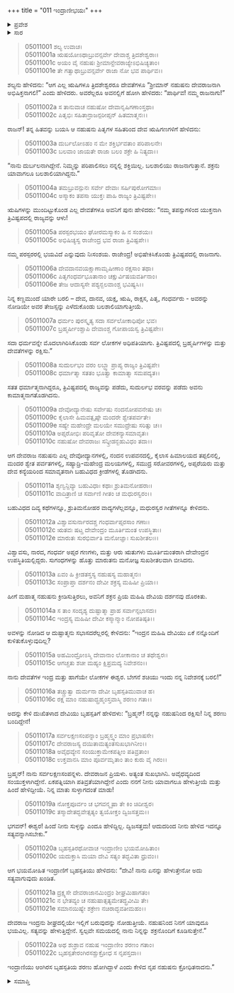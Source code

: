 +++
title = "011 ಇಂದ್ರಾಣೀಭಯಃ"
+++

<details><summary>ಪ್ರವೇಶ</summary>


।।   ಓಂ ಓಂ ನಮೋ ನಾರಾಯಣಾಯ।।   ಶ್ರೀ ವೇದವ್ಯಾಸಾಯ ನಮಃ ।।

ಶ್ರೀ ಕೃಷ್ಣದ್ವೈಪಾಯನ ವೇದವ್ಯಾಸ ವಿರಚಿತ  

**ಶ್ರೀ ಮಹಾಭಾರತ**

**ಉದ್ಯೋಗ ಪರ್ವ**

**ಉದ್ಯೋಗ ಪರ್ವ**

**ಅಧ್ಯಾಯ 11**


</details>


<details><summary>ಸಾರ</summary>

ನಹುಷನನ್ನು ದೇವರಾಜನನ್ನಾಗಿ ಅಭಿಷೇಕಿಸಿದುದು ಮತ್ತು “ನಿನ್ನ ಕಣ್ಣಮುಂದೆ ಯಾರೇ ಬರಲಿ – ದೇವ, ದಾನವ, ಯಕ್ಷ, ಋಷಿ, ರಾಕ್ಷಸ, ಪಿತೃ, ಗಂಧರ್ವರು - ಅವರನ್ನು ನೋಡಿಯೇ ಅವರ ತೇಜಸ್ಸನ್ನು ಎಳೆದುಕೊಂಡು ಬಲಶಾಲಿಯಾಗುತ್ತೀಯೆ” ಎಂದು ನಹುಷನಿಗೆ ವರವನ್ನಿತ್ತುದು (1-7). ವರದಿಂದ ಮತ್ತನಾದ ನಹುಷನು ಇಂದ್ರಾಣಿ ಶಚಿಯನ್ನು ಬಯಸಿದುದು (8-15). ಶರಣು ಬಂದ ಶಚಿಗೆ ಅಭಯವನ್ನು ನೀಡಿ ಬೃಹಸ್ಪತಿಯು ನಹುಷನನ್ನು ಇನ್ನೂ ಕೆರಳಿಸಿದುದು (16-22).

</details>


> 05011001 ಶಲ್ಯ ಉವಾಚ।  
05011001a ಋಷಯೋಽಥಾಬ್ರುವನ್ಸರ್ವೇ ದೇವಾಶ್ಚ ತ್ರಿದಶೇಶ್ವರಾಃ।  
05011001c ಅಯಂ ವೈ ನಹುಷಃ ಶ್ರೀಮಾನ್ದೇವರಾಜ್ಯೇಽಭಿಷಿಚ್ಯತಾಂ।  
05011001e ತೇ ಗತ್ವಾಥಾಬ್ರುವನ್ಸರ್ವೇ ರಾಜಾ ನೋ ಭವ ಪಾರ್ಥಿವ।।

ಶಲ್ಯನು ಹೇಳಿದನು: “ಆಗ ಎಲ್ಲ ಋಷಿಗಳೂ ತ್ರಿದಶೇಶ್ವರರೂ ದೇವತೆಗಳೂ “ಶ್ರೀಮಾನ್ ನಹುಷನು ದೇವರಾಜನಾಗಿ ಅಭಿಷಿಕ್ತನಾಗಲಿ!” ಎಂದು ಹೇಳಿದರು. ಅವರೆಲ್ಲರೂ ಅವನಲ್ಲಿಗೆ ಹೋಗಿ ಹೇಳಿದರು: “ಪಾರ್ಥಿವ! ನಮ್ಮ ರಾಜನಾಗು!”

> 05011002a ಸ ತಾನುವಾಚ ನಹುಷೋ ದೇವಾನೃಷಿಗಣಾಂಸ್ತಥಾ।   
05011002c ಪಿತೃಭಿಃ ಸಹಿತಾನ್ರಾಜನ್ಪರೀಪ್ಸನ್ ಹಿತಮಾತ್ಮನಃ।।

ರಾಜನ್! ತನ್ನ ಹಿತವನ್ನು ಬಯಸಿ ಆ ನಹುಷನು ಪಿತೃಗಳ ಸಹಿತರಿಂದ ದೇವ ಋಷಿಗಣಗಳಿಗೆ ಹೇಳಿದನು:

> 05011003a ದುರ್ಬಲೋಽಹಂ ನ ಮೇ ಶಕ್ತಿರ್ಭವತಾಂ ಪರಿಪಾಲನೇ।  
05011003c ಬಲವಾಂ ಜಾಯತೇ ರಾಜಾ ಬಲಂ ಶಕ್ರೇ ಹಿ ನಿತ್ಯದಾ।।

“ನಾನು ದುರ್ಬಲನಾಗಿದ್ದೇನೆ. ನಿಮ್ಮನ್ನು ಪರಿಪಾಲಿಸಲು ನನ್ನಲ್ಲಿ ಶಕ್ತಿಯಿಲ್ಲ. ಬಲಶಾಲಿಯು ರಾಜನಾಗುತ್ತಾನೆ. ಶಕ್ರನು ಯಾವಾಗಲೂ ಬಲಶಾಲಿಯಾಗಿದ್ದನು.”

> 05011004a ತಮಬ್ರುವನ್ಪುನಃ ಸರ್ವೇ ದೇವಾಃ ಸರ್ಷಿಪುರೋಗಮಾಃ।  
05011004c ಅಸ್ಮಾಕಂ ತಪಸಾ ಯುಕ್ತಃ ಪಾಹಿ ರಾಜ್ಯಂ ತ್ರಿವಿಷ್ಟಪೇ।।

ಋಷಿಗಳನ್ನು ಮುಂದಿಟ್ಟುಕೊಂಡ ಎಲ್ಲ ದೇವತೆಗಳೂ ಅವನಿಗೆ ಪುನಃ ಹೇಳಿದರು: “ನಮ್ಮ ತಪಸ್ಸುಗಳಿಂದ ಯುಕ್ತನಾಗಿ ತ್ರಿವಿಷ್ಟಪದಲ್ಲಿ ರಾಜ್ಯವನ್ನು ಆಳು!

> 05011005a ಪರಸ್ಪರಭಯಂ ಘೋರಮಸ್ಮಾಕಂ ಹಿ ನ ಸಂಶಯಃ।  
05011005c ಅಭಿಷಿಚ್ಯಸ್ವ ರಾಜೇಂದ್ರ ಭವ ರಾಜಾ ತ್ರಿವಿಷ್ಟಪೇ।।

ನಮ್ಮ ಪರಸ್ಪರರಲ್ಲಿ ಭಯವಿದೆ ಎನ್ನುವುದು ನಿಃಸಂಶಯ. ರಾಜೇಂದ್ರ! ಅಭಿಷೇಕಿಸಿಕೊಂಡು ತ್ರಿವಿಷ್ಟಪದಲ್ಲಿ ರಾಜನಾಗು.

> 05011006a ದೇವದಾನವಯಕ್ಷಾಣಾಮೃಷೀಣಾಂ ರಕ್ಷಸಾಂ ತಥಾ।  
05011006c ಪಿತೃಗಂಧರ್ವಭೂತಾನಾಂ ಚಕ್ಷುರ್ವಿಷಯವರ್ತಿನಾಂ।  
05011006e ತೇಜ ಆದಾಸ್ಯಸೇ ಪಶ್ಯನ್ಬಲವಾಂಶ್ಚ ಭವಿಷ್ಯಸಿ।।

ನಿನ್ನ ಕಣ್ಣಮುಂದೆ ಯಾರೇ ಬರಲಿ – ದೇವ, ದಾನವ, ಯಕ್ಷ, ಋಷಿ, ರಾಕ್ಷಸ, ಪಿತೃ, ಗಂಧರ್ವರು - ಅವರನ್ನು ನೋಡಿಯೇ ಅವರ ತೇಜಸ್ಸನ್ನು ಎಳೆದುಕೊಂಡು ಬಲಶಾಲಿಯಾಗುತ್ತೀಯೆ.

> 05011007a ಧರ್ಮಂ ಪುರಸ್ಕೃತ್ಯ ಸದಾ ಸರ್ವಲೋಕಾಧಿಪೋ ಭವ।  
05011007c ಬ್ರಹ್ಮರ್ಷೀಂಶ್ಚಾಪಿ ದೇವಾಂಶ್ಚ ಗೋಪಾಯಸ್ವ ತ್ರಿವಿಷ್ಟಪೇ।।

ಸದಾ ಧರ್ಮವನ್ನೇ ಮೊದಲಾಗಿರಿಸಿಕೊಂಡು ಸರ್ವ ಲೋಕಗಳ ಅಧಿಪತಿಯಾಗು. ತ್ರಿವಿಷ್ಟಪದಲ್ಲಿ ಬ್ರಹ್ಮರ್ಷಿಗಳನ್ನು ಮತ್ತು ದೇವತೆಗಳನ್ನು ರಕ್ಷಿಸು.”

> 05011008a ಸುದುರ್ಲಭಂ ವರಂ ಲಬ್ಧ್ವಾ ಪ್ರಾಪ್ಯ ರಾಜ್ಯಂ ತ್ರಿವಿಷ್ಟಪೇ।  
05011008c ಧರ್ಮಾತ್ಮಾ ಸತತಂ ಭೂತ್ವಾ ಕಾಮಾತ್ಮಾ ಸಮಪದ್ಯತ।।

ಸತತ ಧರ್ಮಾತ್ಮನಾಗಿದ್ದರೂ, ತ್ರಿವಿಷ್ಟಪದಲ್ಲಿ ರಾಜ್ಯವನ್ನು ಪಡೆದು, ಸುದುರ್ಲಭ ವರವನ್ನು ಪಡೆದು ಅವನು ಕಾಮಾತ್ಮನಾಗತೊಡಗಿದನು.

> 05011009a ದೇವೋದ್ಯಾನೇಷು ಸರ್ವೇಷು ನಂದನೋಪವನೇಷು ಚ।  
05011009c ಕೈಲಾಸೇ ಹಿಮವತ್ಪೃಷ್ಠೇ ಮಂದರೇ ಶ್ವೇತಪರ್ವತೇ।  
05011009e ಸಹ್ಯೇ ಮಹೇಂದ್ರೇ ಮಲಯೇ ಸಮುದ್ರೇಷು ಸರಿತ್ಸು ಚ।।  
05011010a ಅಪ್ಸರೋಭಿಃ ಪರಿವೃತೋ ದೇವಕನ್ಯಾಸಮಾವೃತಃ।   
05011010c ನಹುಷೋ ದೇವರಾಜಃ ಸನ್ಕ್ರೀಡನ್ಬಹುವಿಧಂ ತದಾ।।

ಆಗ ದೇವರಾಜ ನಹುಷನು ಎಲ್ಲ ದೇವೋದ್ಯಾನಗಳಲ್ಲಿ, ನಂದನ ಉಪವನದಲ್ಲಿ, ಕೈಲಾಸ ಹಿಮಾಲಯದ ತಪ್ಪಲಿನಲ್ಲಿ, ಮಂದರ ಶ್ವೇತ ಪರ್ವತಗಳಲ್ಲಿ, ಸಹ್ಯಾದ್ರಿ-ಮಹೇಂದ್ರ ಮಲಯಗಳಲ್ಲಿ, ಸಮುದ್ರ ಸರೋವರಗಳಲ್ಲಿ, ಅಪ್ಸರೆಯರು ಮತ್ತು ದೇವ ಕನ್ಯೆಯರಿಂದ ಸಮಾವೃತನಾಗಿ ಬಹುವಿಧದ ಕ್ರೀಡೆಗಳಲ್ಲಿ ತೊಡಗಿದನು.

> 05011011a ಶೃಣ್ವನ್ದಿವ್ಯಾ ಬಹುವಿಧಾಃ ಕಥಾಃ ಶ್ರುತಿಮನೋಹರಾಃ।  
05011011c ವಾದಿತ್ರಾಣಿ ಚ ಸರ್ವಾಣಿ ಗೀತಂ ಚ ಮಧುರಸ್ವರಂ।।

ಬಹುವಿಧದ ದಿವ್ಯ ಕಥೆಗಳನ್ನೂ, ಶ್ರುತಿಮನೋಹರ ವಾದ್ಯಗಳೆಲ್ಲವನ್ನೂ, ಮಧುರಸ್ವರ ಗೀತೆಗಳನ್ನೂ ಕೇಳಿದನು.

> 05011012a ವಿಶ್ವಾವಸುರ್ನಾರದಶ್ಚ ಗಂಧರ್ವಾಪ್ಸರಸಾಂ ಗಣಾಃ।  
05011012c ಋತವಃ ಷಟ್ಚ ದೇವೇಂದ್ರಂ ಮೂರ್ತಿಮಂತ ಉಪಸ್ಥಿತಾಃ।  
05011012e ಮಾರುತಃ ಸುರಭಿರ್ವಾತಿ ಮನೋಜ್ಞಾಃ ಸುಖಶೀತಲಃ।।

ವಿಶ್ವಾವಸು, ನಾರದ, ಗಂಧರ್ವ ಅಪ್ಸರ ಗಣಗಳು, ಮತ್ತು ಆರು ಋತುಗಳು ಮೂರ್ತಿಮಂತರಾಗಿ ದೇವೇಂದ್ರನ ಉಪಸ್ಥಿತಿಯಲ್ಲಿದ್ದರು. ಸುಗಂಧಗಳನ್ನು ಹೊತ್ತು ಮಾರುತನು ಮನೋಜ್ಞ ಸುಖಶೀತಲವಾಗಿ ಬೀಸಿದನು.

> 05011013a ಏವಂ ಹಿ ಕ್ರೀಡತಸ್ತಸ್ಯ ನಹುಷಸ್ಯ ಮಹಾತ್ಮನಃ।  
05011013c ಸಂಪ್ರಾಪ್ತಾ ದರ್ಶನಂ ದೇವೀ ಶಕ್ರಸ್ಯ ಮಹಿಷೀ ಪ್ರಿಯಾ।।

ಹೀಗೆ ಮಹಾತ್ಮ ನಹುಷನು ಕ್ರೀಡಿಸುತ್ತಿರಲು, ಅವನಿಗೆ ಶಕ್ರನ ಪ್ರಿಯ ಮಹಿಷಿ ದೇವಿಯ ದರ್ಶನವು ದೊರಕಿತು.

> 05011014a ಸ ತಾಂ ಸಂದೃಶ್ಯ ದುಷ್ಟಾತ್ಮಾ ಪ್ರಾಹ ಸರ್ವಾನ್ಸಭಾಸದಃ।  
05011014c ಇಂದ್ರಸ್ಯ ಮಹಿಷೀ ದೇವೀ ಕಸ್ಮಾನ್ಮಾಂ ನೋಪತಿಷ್ಠತಿ।।

ಅವಳನ್ನು ನೋಡಿದ ಆ ದುಷ್ಟಾತ್ಮನು ಸಭಾಸದರೆಲ್ಲರಲ್ಲಿ ಕೇಳಿದನು: “ಇಂದ್ರನ ಮಹಿಷಿ ದೇವಿಯು ಏಕೆ ನನ್ನೊಂದಿಗೆ ಕುಳಿತುಕೊಳ್ಳುವುದಿಲ್ಲ?

> 05011015a ಅಹಮಿಂದ್ರೋಽಸ್ಮಿ ದೇವಾನಾಂ ಲೋಕಾನಾಂ ಚ ತಥೇಶ್ವರಃ।  
05011015c ಆಗಚ್ಚತು ಶಚೀ ಮಹ್ಯಂ ಕ್ಷಿಪ್ರಮದ್ಯ ನಿವೇಶನಂ।।

ನಾನು ದೇವತೆಗಳ ಇಂದ್ರ ಮತ್ತು ಹಾಗೆಯೇ ಲೋಕಗಳ ಈಶ್ವರ. ಬೇಗನೆ ಶಚಿಯು ಇಂದು ನನ್ನ ನಿವೇಶನಕ್ಕೆ ಬರಲಿ!”

> 05011016a ತಚ್ಚ್ರುತ್ವಾ ದುರ್ಮನಾ ದೇವೀ ಬೃಹಸ್ಪತಿಮುವಾಚ ಹ।  
05011016c ರಕ್ಷ ಮಾಂ ನಹುಷಾದ್ಬ್ರಹ್ಮಂಸ್ತವಾಸ್ಮಿ ಶರಣಂ ಗತಾ।।

ಅದನ್ನು ಕೇಳಿ ದುಃಖಿತಳಾದ ದೇವಿಯು ಬೃಹಸ್ಪತಿಗೆ ಹೇಳಿದಳು: “ಬ್ರಹ್ಮನ್! ನನ್ನನ್ನು ನಹುಷನಿಂದ ರಕ್ಷಿಸು! ನಿನ್ನ ಶರಣು ಬಂದಿದ್ದೇನೆ!

> 05011017a ಸರ್ವಲಕ್ಷಣಸಂಪನ್ನಾಂ ಬ್ರಹ್ಮಸ್ತ್ವಂ ಮಾಂ ಪ್ರಭಾಷಸೇ।   
05011017c ದೇವರಾಜಸ್ಯ ದಯಿತಾಮತ್ಯಂತಸುಖಭಾಗಿನೀಂ।।  
05011018a ಅವೈಧವ್ಯೇನ ಸಂಯುಕ್ತಾಮೇಕಪತ್ನೀಂ ಪತಿವ್ರತಾಂ।  
05011018c ಉಕ್ತವಾನಸಿ ಮಾಂ ಪೂರ್ವಮೃತಾಂ ತಾಂ ಕುರು ವೈ ಗಿರಂ।।

ಬ್ರಹ್ಮನ್! ನಾನು ಸರ್ವಲಕ್ಷಣಸಂಪನ್ನಳು. ದೇವರಾಜನ ಪ್ರಿಯಳು. ಅತ್ಯಂತ ಸುಖಭಾಗಿನಿ. ಅವೈಧವ್ಯದಿಂದ ಸಂಯುಕ್ತಳಾಗಿದ್ದೇನೆ. ಏಕಪತ್ನಿಯಾಗಿ ಪತಿವ್ರತೆಯಾಗಿದ್ದೇನೆ ಎಂದು ನನಗೆ ನೀನು ಯಾವಾಗಲೂ ಹೇಳುತ್ತೀಯೆ ಮತ್ತು ಹಿಂದೆ ಹೇಳಿದ್ದೀಯೆ. ನಿನ್ನ ಮಾತು ಸುಳ್ಳಾಗದಂತೆ ಮಾಡು!

> 05011019a ನೋಕ್ತಪೂರ್ವಂ ಚ ಭಗವನ್ಮೃಷಾ ತೇ ಕಿಂ ಚಿದೀಶ್ವರ।  
05011019c ತಸ್ಮಾದೇತದ್ಭವೇತ್ಸತ್ಯಂ ತ್ವಯೋಕ್ತಂ ದ್ವಿಜಸತ್ತಮ।।

ಭಗವನ್! ಈಶ್ವರ! ಹಿಂದೆ ನೀನು ಸುಳ್ಳನ್ನು ಎಂದೂ ಹೇಳಿದ್ದಿಲ್ಲ. ದ್ವಿಜಸತ್ತಮ! ಆದುದರಿಂದ ನೀನು ಹೇಳಿದ ಇದನ್ನೂ ಸತ್ಯವನ್ನಾಗಿಸಬೇಕು.”

> 05011020a ಬೃಹಸ್ಪತಿರಥೋವಾಚ ಇಂದ್ರಾಣೀಂ ಭಯಮೋಹಿತಾಂ।  
05011020c ಯದುಕ್ತಾಸಿ ಮಯಾ ದೇವಿ ಸತ್ಯಂ ತದ್ಭವಿತಾ ಧ್ರುವಂ।।

ಆಗ ಭಯಮೋಹಿತ ಇಂದ್ರಾಣಿಗೆ ಬೃಹಸ್ಪತಿಯು ಹೇಳಿದನು: “ದೇವಿ! ನಾನು ಏನನ್ನು ಹೇಳುತ್ತೇನೋ ಅದು ಸತ್ಯವಾಗುವುದು ಖಂಡಿತ.

> 05011021a ದ್ರಕ್ಷ್ಯಸೇ ದೇವರಾಜಾನಮಿಂದ್ರಂ ಶೀಘ್ರಮಿಹಾಗತಂ।  
05011021c ನ ಭೇತವ್ಯಂ ಚ ನಹುಷಾತ್ಸತ್ಯಮೇತದ್ಬ್ರವೀಮಿ ತೇ।  
05011021e ಸಮಾನಯಿಷ್ಯೇ ಶಕ್ರೇಣ ನಚಿರಾದ್ಭವತೀಮಹಂ।।

ದೇವರಾಜ ಇಂದ್ರನು ಶೀಘ್ರದಲ್ಲಿಯೇ ಇಲ್ಲಿಗೆ ಬರುವುದನ್ನು ನೋಡುತ್ತೀಯೆ. ನಹುಷನಿಂದ ನಿನಗೆ ಯಾವುದೂ ಭಯವಿಲ್ಲ. ಸತ್ಯವನ್ನು ಹೇಳುತ್ತಿದ್ದೇನೆ. ಸ್ವಲ್ಪವೇ ಸಮಯದಲ್ಲಿ ನಾನು ನಿನ್ನನ್ನು ಶಕ್ರನೊಂದಿಗೆ ಕೂಡಿಸುತ್ತೇನೆ.”

> 05011022a ಅಥ ಶುಶ್ರಾವ ನಹುಷ ಇಂದ್ರಾಣೀಂ ಶರಣಂ ಗತಾಂ।  
05011022c ಬೃಹಸ್ಪತೇರಂಗಿರಸಶ್ಚುಕ್ರೋಧ ಸ ನೃಪಸ್ತದಾ।।

ಇಂದ್ರಾಣಿಯು ಆಂಗಿರಸ ಬೃಹಸ್ಪತಿಯ ಶರಣು ಹೋಗಿದ್ದಾಳೆ ಎಂದು ಕೇಳಿದ ನೃಪ ನಹುಷನು ಕ್ರೋಧಿತನಾದನು.”

<details><summary>ಸಮಾಪ್ತಿ</summary>


ಇತಿ ಶ್ರೀ ಮಹಾಭಾರತೇ ಉದ್ಯೋಗ ಪರ್ವಣಿ ಉದ್ಯೋಗ ಪರ್ವಣಿ ಇಂದ್ರಾಣೀಭಯೇ ಏಕಾದಶೋಽಧ್ಯಾಯಃ।  
ಇದು ಶ್ರೀ ಮಹಾಭಾರತದಲ್ಲಿ ಉದ್ಯೋಗ ಪರ್ವದಲ್ಲಿ ಉದ್ಯೋಗ ಪರ್ವದಲ್ಲಿ ಇಂದ್ರಾಣೀಭಯದಲ್ಲಿ ಹನ್ನೊಂದನೆಯ ಅಧ್ಯಾಯವು।



</details>
